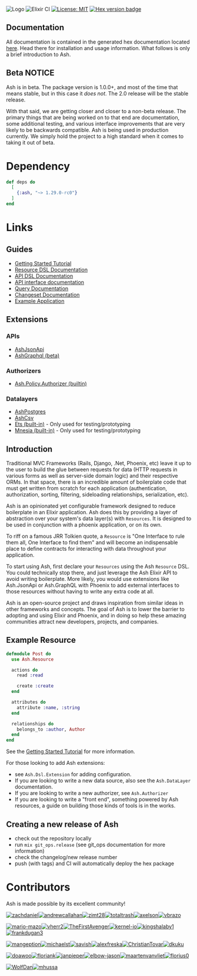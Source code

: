 ![Logo](https://github.com/ash-project/ash/blob/main/logos/cropped-for-header.png?raw=true)
![Elixir CI](https://github.com/ash-project/ash/workflows/Ash%20CI/badge.svg)
[![License: MIT](https://img.shields.io/badge/License-MIT-yellow.svg)](https://opensource.org/licenses/MIT)
[![Hex version badge](https://img.shields.io/hexpm/v/ash.svg)](https://hex.pm/packages/ash)

## Documentation

All documentation is contained in the generated hex documentation located [here](https://hexdocs.pm/ash). Head there for installation and usage information. What follows is only a brief introduction to Ash.

## Beta NOTICE

Ash is in beta. The package version is 1.0.0+, and most of the time that means stable, but in this case it _does not_. The 2.0 release will be the stable release.

With that said, we are getting closer and closer to a non-beta release. The primary things that are being worked on to that end are documentation, some additional testing, and various interface improvements that are very likely to be backwards compatible. Ash is being used in production currently. We simply hold the project to a high standard when it comes to taking it out of beta.

# Dependency

```elixir
def deps do
  [
    {:ash, "~> 1.29.0-rc0"}
  ]
end
```

# Links

## Guides

- [Getting Started Tutorial](https://hexdocs.pm/ash/getting_started.html)
- [Resource DSL Documentation](https://hexdocs.pm/ash/Ash.Resource.Dsl.html)
- [API DSL Documentation](https://hexdocs.pm/ash/Ash.Api.Dsl.html)
- [API interface documentation](https://hexdocs.pm/ash/Ash.Api.html)
- [Query Documentation](https://hexdocs.pm/ash/Ash.Query.html)
- [Changeset Documentation](https://hexdocs.pm/ash/Ash.Changeset.html)
- [Example Application](https://github.com/ash-project/ash_example)

## Extensions

### APIs

- [AshJsonApi](https://hexdocs.pm/ash_json_api)
- [AshGraphql (beta)](https://hexdocs.pm/ash_graphql)

### Authorizers

- [Ash.Policy.Authorizer (builtin)](https://hexdocs.pm/ash/Ash.Policy.Authorizer.html)

### Datalayers

- [AshPostgres](https://hexdocs.pm/ash_postgres)
- [AshCsv](https://hexdocs.pm/ash_csv)
- [Ets (built-in)](https://hexdocs.pm/ash/Ash.DataLayer.Ets.html) - Only used for testing/prototyping
- [Mnesia (built-in)](https://hexdocs.pm/ash/Ash.DataLayer.Mnesia.html) - Only used for testing/prototyping

## Introduction

Traditional MVC Frameworks (Rails, Django, .Net, Phoenix, etc) leave it up to the user to build the glue between requests for data (HTTP requests in various forms as well as server-side domain logic) and their respective ORMs. In that space, there is an incredible amount of boilerplate code that must get written from scratch for each application (authentication, authorization, sorting, filtering, sideloading relationships, serialization, etc).

Ash is an opinionated yet configurable framework designed to reduce boilerplate in an Elixir application. Ash does this by providing a layer of abstraction over your system's data layer(s) with `Resources`. It is designed to be used in conjunction with a phoenix application, or on its own.

To riff on a famous JRR Tolkien quote, a `Resource` is "One Interface to rule them all, One Interface to find them" and will become an indispensable place to define contracts for interacting with data throughout your application.

To start using Ash, first declare your `Resources` using the Ash `Resource` DSL. You could technically stop there, and just leverage the Ash Elixir API to avoid writing boilerplate. More likely, you would use extensions like Ash.JsonApi or Ash.GraphQL with Phoenix to add external interfaces to those resources without having to write any extra code at all.

Ash is an open-source project and draws inspiration from similar ideas in other frameworks and concepts. The goal of Ash is to lower the barrier to adopting and using Elixir and Phoenix, and in doing so help these amazing communities attract new developers, projects, and companies.

## Example Resource

```elixir
defmodule Post do
  use Ash.Resource

  actions do
    read :read

    create :create
  end

  attributes do
    attribute :name, :string
  end

  relationships do
    belongs_to :author, Author
  end
end
```

See the [Getting Started Tutorial](https://hexdocs.pm/ash/getting_started.html) for more information.

For those looking to add Ash extensions:

- see `Ash.Dsl.Extension` for adding configuration.
- If you are looking to write a new data source, also see the `Ash.DataLayer` documentation.
- If you are looking to write a new authorizer, see `Ash.Authorizer`
- If you are looking to write a "front end", something powered by Ash resources, a guide on
  building those kinds of tools is in the works.

## Creating a new release of Ash

- check out the repository locally
- run `mix git_ops.release` (see git_ops documentation for more information)
- check the changelog/new release number
- push (with tags) and CI will automatically deploy the hex package

# Contributors

Ash is made possible by its excellent community!

[![zachdaniel](https://avatars.githubusercontent.com/u/5722339?v=4&s=117)](https://github.com/zachdaniel)[![andrewcallahan](https://avatars.githubusercontent.com/u/529744?v=4&s=117)](https://github.com/andrewcallahan)[![zimt28](https://www.gravatar.com/avatar/b515a681d8a803aad9f23986a4ab6398de348ed1?d=identicon&s=117)](https://github.com/zimt28)[![totaltrash](https://avatars.githubusercontent.com/u/637350?v=4&s=117)](https://github.com/totaltrash)[![axelson](https://avatars.githubusercontent.com/u/9973?v=4&s=117)](https://github.com/axelson)[![vbrazo](https://avatars.githubusercontent.com/u/1292556?v=4&s=117)](https://github.com/vbrazo)

[![mario-mazo](https://avatars.githubusercontent.com/u/30439204?v=4&s=117)](https://github.com/mario-mazo)[![vherr2](https://avatars.githubusercontent.com/u/3813665?v=4&s=117)](https://github.com/vherr2)[![TheFirstAvenger](https://avatars.githubusercontent.com/u/8557871?v=4&s=117)](https://github.com/TheFirstAvenger)[![kernel-io](https://avatars.githubusercontent.com/u/1523960?v=4&s=117)](https://github.com/kernel-io)[![kingshalaby1](https://avatars.githubusercontent.com/u/60473021?v=4&s=117)](https://github.com/kingshalaby1)[![frankdugan3](https://avatars.githubusercontent.com/u/10977914?v=4&s=117)](https://github.com/frankdugan3)

[![mangeption](https://avatars.githubusercontent.com/u/13043330?v=4&s=117)](https://github.com/mangeption)[![michaelst](https://avatars.githubusercontent.com/u/4080508?v=4&s=117)](https://github.com/michaelst)[![savish](https://avatars.githubusercontent.com/u/1764878?v=4&s=117)](https://github.com/savish)[![alexfreska](https://avatars.githubusercontent.com/u/1412796?v=4&s=117)](https://github.com/alexfreska)[![ChristianTovar](https://avatars.githubusercontent.com/u/13787741?v=4&s=117)](https://github.com/ChristianTovar)[![dkuku](https://avatars.githubusercontent.com/u/904179?v=4&s=117)](https://github.com/dkuku)

[![doawoo](https://avatars.githubusercontent.com/u/61982076?v=4&s=117)](https://github.com/doawoo)[![floriank](https://avatars.githubusercontent.com/u/498241?v=4&s=117)](https://github.com/floriank)[![janpieper](https://avatars.githubusercontent.com/u/426371?v=4&s=117)](https://github.com/janpieper)[![elbow-jason](https://avatars.githubusercontent.com/u/4923601?v=4&s=117)](https://github.com/elbow-jason)[![maartenvanvliet](https://avatars.githubusercontent.com/u/54566?v=4&s=117)](https://github.com/maartenvanvliet)[![florius0](https://avatars.githubusercontent.com/u/18403735?v=4&s=117)](https://github.com/florius0)

[![WolfDan](https://avatars.githubusercontent.com/u/5377526?v=4&s=117)](https://github.com/WolfDan)[![mhussa](https://www.gravatar.com/avatar/mhussa?d=identicon&s=117)](https://github.com/mhussa)
